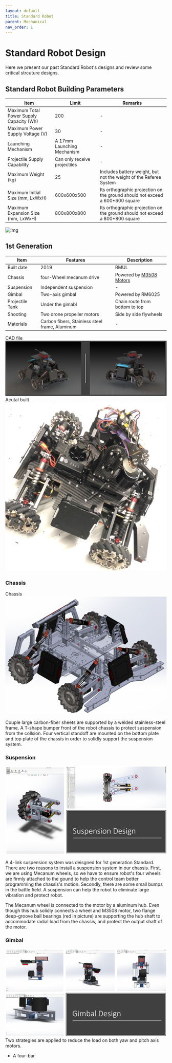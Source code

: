 ```yaml
---
layout: default
title: Standard Robot
parent: Mechanical
nav_order: 1
---
```


# Standard Robot Design
Here we present our past Standard Robot's designs and review some critical strcuture designs. 

## Standard Robot Building Parameters

| Item | Limit | Remarks|
| ------------- | ------------- | ------------- |
| Maximum Total Power Supply Capacity (Wh) | 200 | - |
| Maximum Power Supply Voltage (V) | 30 | - |
| Launching Mechanism | A 17mm Launching Mechanism | - |
| Projectile Supply Capability | Can only receive projectiles | - |
| Maximum Weight (kg) | 25 | Includes battery weight, but not the weight of the Referee System |
| Maximum Initial Size (mm, LxWxH) | 600x600x500 | Its orthographic projection on the ground should not exceed a 600*600 square |
| Maximum Expansion Size (mm, LxWxH) | 800x800x800 | Its orthographic projection on the ground should not exceed a 800*800 square |

![img](infantry_robot_pic_01.jpg)

## 1st Generation

| Item | Features | Description|
| ------------- | ------------- | ------------- |
| Built date | 2019 | RMUL |
| Chassis | four-Wheel mecanum drive | Powered by [M3508 Motors](https://github.com/RoboMaster-Club/PurdueRM-Wiki/blob/gh-pages/docs/control/Useful%20Documents/Devices%20%26%20Datasheets.md)|
| Suspension | Independent suspension | - |
| Gimbal | Two-axis gimbal | Powered by RM6025 |
| Projectile Tank | Under the gimabl | Chain route from bottom to top | 
| Shooting | Two drone propeller motors | Side by side flywheels |
| Materials | Carbon fibers, Stainless steel frame, Aluminum | - |

<!-- pictures -->
CAD file 
![img](pictures/standard_robot/standard_1st_iter.png)
Acutal built
![img](pictures/standard_robot/standard_robot_02.jpg) 

### Chassis

<!-- pictures -->
Chassis
![img](pictures/standard_robot/standard_robot_chassis01.png) 

Couple large carbon-fiber sheets are supported by a welded stainless-steel frame. A T-shape bumper front of the robot chassis to protect suspension from the collsion. Four vertical standoff are mounted on the bottom plate and top plate of the chassis in order to solidly support the suspension system. 



### Suspension

<!-- pictures -->
![img](pictures/standard_robot/standard_suspension_design.png) 

A 4-link suspension system was deisgned for 1st generation Standard. There are two reasons to install a suspension system in our chassis. First, we are using Mecanum wheels, so we have to ensure robot's four wheels are firmly attached to the gound to help the control team better programming the chassis's motion. Secondly, there are some small bumps in the battle field. A suspension can help the robot to eliminate large vibration and protect robot. 

The Mecanum wheel is connected to the motor by a aluminum hub. Even though this hub solidly connects a wheel and M3508 motor, two flange deep-groove ball bearings (red in picture) are supporting the hub shaft to accommodate radial load from the chassis, and protect the output shaft of the motor. 

### Gimbal

<!-- pictures -->
![img](pictures/standard_robot/standard_gimbal_design.png)
Two strategies are applied to reduce the load on both yaw and pitch axis motors. 
 - A four-bar